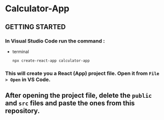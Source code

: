 # Calculator-App

## GETTING STARTED

### In Visual Studio Code run the command : 
* terminal
  ```sh
  npx create-react-app calculator-app
  ```
### This will create you a React (App) project file. Open it from ```File > Open``` in VS Code.
 
## After opening the project file, delete the ```public``` and ```src``` files and paste the ones from this repository.
